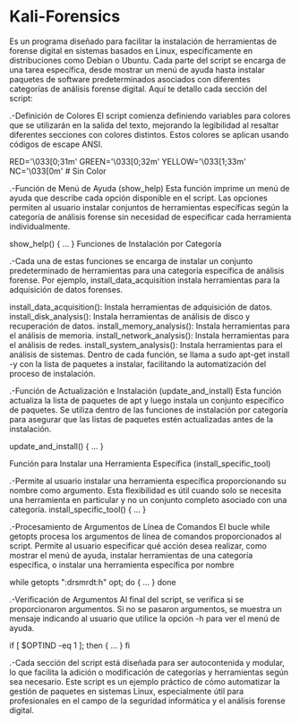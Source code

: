 # Kali-Forensics

Es un programa diseñado para facilitar la instalación de herramientas de forense digital en sistemas basados en Linux, específicamente en distribuciones como Debian o Ubuntu. Cada parte del script se encarga de una tarea específica, desde mostrar un menú de ayuda hasta instalar paquetes de software predeterminados asociados con diferentes categorías de análisis forense digital. Aquí te detallo cada sección del script:

.-Definición de Colores
El script comienza definiendo variables para colores que se utilizarán en la salida del texto, mejorando la legibilidad al resaltar diferentes secciones con colores distintos. Estos colores se aplican usando códigos de escape ANSI.


RED='\033[0;31m'
GREEN='\033[0;32m'
YELLOW='\033[1;33m'
NC='\033[0m' # Sin Color

.-Función de Menú de Ayuda (show_help)
Esta función imprime un menú de ayuda que describe cada opción disponible en el script. Las opciones permiten al usuario instalar conjuntos de herramientas específicas según la categoría de análisis forense sin necesidad de especificar cada herramienta individualmente.


show_help() { ... }
Funciones de Instalación por Categoría

.-Cada una de estas funciones se encarga de instalar un conjunto predeterminado de herramientas para una categoría específica de análisis forense. Por ejemplo, install_data_acquisition instala herramientas para la adquisición de datos forenses.

install_data_acquisition(): Instala herramientas de adquisición de datos.
install_disk_analysis(): Instala herramientas de análisis de disco y recuperación de datos.
install_memory_analysis(): Instala herramientas para el análisis de memoria.
install_network_analysis(): Instala herramientas para el análisis de redes.
install_system_analysis(): Instala herramientas para el análisis de sistemas.
Dentro de cada función, se llama a sudo apt-get install -y con la lista de paquetes a instalar, facilitando la automatización del proceso de instalación.

.-Función de Actualización e Instalación (update_and_install)
Esta función actualiza la lista de paquetes de apt y luego instala un conjunto específico de paquetes. Se utiliza dentro de las funciones de instalación por categoría para asegurar que las listas de paquetes estén actualizadas antes de la instalación.

update_and_install() { ... }

Función para Instalar una Herramienta Específica (install_specific_tool)

.-Permite al usuario instalar una herramienta específica proporcionando su nombre como argumento. Esta flexibilidad es útil cuando solo se necesita una herramienta en particular y no un conjunto completo asociado con una categoría.
install_specific_tool() { ... }

.-Procesamiento de Argumentos de Línea de Comandos
El bucle while getopts procesa los argumentos de línea de comandos proporcionados al script. Permite al usuario especificar qué acción desea realizar, como mostrar el menú de ayuda, instalar herramientas de una categoría específica, o instalar una herramienta específica por nombre

while getopts ":drsmrdt:h" opt; do { ... } done

.-Verificación de Argumentos
Al final del script, se verifica si se proporcionaron argumentos. Si no se pasaron argumentos, se muestra un mensaje indicando al usuario que utilice la opción -h para ver el menú de ayuda.

if [ $OPTIND -eq 1 ]; then { ... } fi

.-Cada sección del script está diseñada para ser autocontenida y modular, lo que facilita la adición o modificación de categorías y herramientas según sea necesario. Este script es un ejemplo práctico de cómo automatizar la gestión de paquetes en sistemas Linux, especialmente útil para profesionales en el campo de la seguridad informática y el análisis forense digital.
